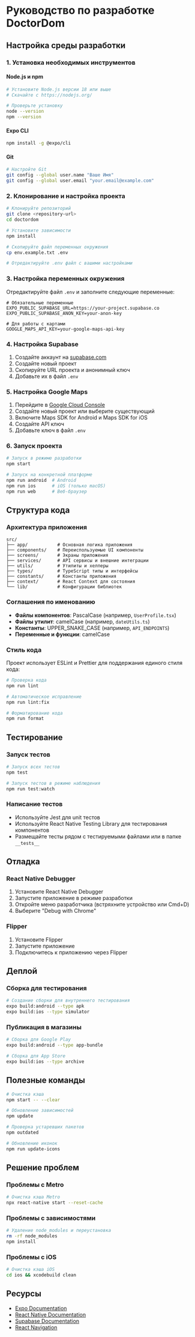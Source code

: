 # Руководство по разработке DoctorDom

## Настройка среды разработки

### 1. Установка необходимых инструментов

#### Node.js и npm
```bash
# Установите Node.js версии 18 или выше
# Скачайте с https://nodejs.org/

# Проверьте установку
node --version
npm --version
```

#### Expo CLI
```bash
npm install -g @expo/cli
```

#### Git
```bash
# Настройте Git
git config --global user.name "Ваше Имя"
git config --global user.email "your.email@example.com"
```

### 2. Клонирование и настройка проекта

```bash
# Клонируйте репозиторий
git clone <repository-url>
cd doctordom

# Установите зависимости
npm install

# Скопируйте файл переменных окружения
cp env.example.txt .env

# Отредактируйте .env файл с вашими настройками
```

### 3. Настройка переменных окружения

Отредактируйте файл `.env` и заполните следующие переменные:

```env
# Обязательные переменные
EXPO_PUBLIC_SUPABASE_URL=https://your-project.supabase.co
EXPO_PUBLIC_SUPABASE_ANON_KEY=your-anon-key

# Для работы с картами
GOOGLE_MAPS_API_KEY=your-google-maps-api-key
```

### 4. Настройка Supabase

1. Создайте аккаунт на [supabase.com](https://supabase.com)
2. Создайте новый проект
3. Скопируйте URL проекта и анонимный ключ
4. Добавьте их в файл `.env`

### 5. Настройка Google Maps

1. Перейдите в [Google Cloud Console](https://console.cloud.google.com)
2. Создайте новый проект или выберите существующий
3. Включите Maps SDK for Android и Maps SDK for iOS
4. Создайте API ключ
5. Добавьте ключ в файл `.env`

### 6. Запуск проекта

```bash
# Запуск в режиме разработки
npm start

# Запуск на конкретной платформе
npm run android  # Android
npm run ios      # iOS (только macOS)
npm run web      # Веб-браузер
```

## Структура кода

### Архитектура приложения

```
src/
├── app/           # Основная логика приложения
├── components/    # Переиспользуемые UI компоненты
├── screens/       # Экраны приложения
├── services/      # API сервисы и внешние интеграции
├── utils/         # Утилиты и хелперы
├── types/         # TypeScript типы и интерфейсы
├── constants/     # Константы приложения
├── context/       # React Context для состояния
└── lib/           # Конфигурации библиотек
```

### Соглашения по именованию

- **Файлы компонентов**: PascalCase (например, `UserProfile.tsx`)
- **Файлы утилит**: camelCase (например, `dateUtils.ts`)
- **Константы**: UPPER_SNAKE_CASE (например, `API_ENDPOINTS`)
- **Переменные и функции**: camelCase

### Стиль кода

Проект использует ESLint и Prettier для поддержания единого стиля кода:

```bash
# Проверка кода
npm run lint

# Автоматическое исправление
npm run lint:fix

# Форматирование кода
npm run format
```

## Тестирование

### Запуск тестов

```bash
# Запуск всех тестов
npm test

# Запуск тестов в режиме наблюдения
npm run test:watch
```

### Написание тестов

- Используйте Jest для unit тестов
- Используйте React Native Testing Library для тестирования компонентов
- Размещайте тесты рядом с тестируемыми файлами или в папке `__tests__`

## Отладка

### React Native Debugger

1. Установите React Native Debugger
2. Запустите приложение в режиме разработки
3. Откройте меню разработчика (встряхните устройство или Cmd+D)
4. Выберите "Debug with Chrome"

### Flipper

1. Установите Flipper
2. Запустите приложение
3. Подключитесь к приложению через Flipper

## Деплой

### Сборка для тестирования

```bash
# Создание сборки для внутреннего тестирования
expo build:android --type apk
expo build:ios --type simulator
```

### Публикация в магазины

```bash
# Сборка для Google Play
expo build:android --type app-bundle

# Сборка для App Store
expo build:ios --type archive
```

## Полезные команды

```bash
# Очистка кэша
npm start -- --clear

# Обновление зависимостей
npm update

# Проверка устаревших пакетов
npm outdated

# Обновление иконок
npm run update-icons
```

## Решение проблем

### Проблемы с Metro

```bash
# Очистка кэша Metro
npx react-native start --reset-cache
```

### Проблемы с зависимостями

```bash
# Удаление node_modules и переустановка
rm -rf node_modules
npm install
```

### Проблемы с iOS

```bash
# Очистка кэша iOS
cd ios && xcodebuild clean
```

## Ресурсы

- [Expo Documentation](https://docs.expo.dev/)
- [React Native Documentation](https://reactnative.dev/docs/getting-started)
- [Supabase Documentation](https://supabase.com/docs)
- [React Navigation](https://reactnavigation.org/docs/getting-started) 